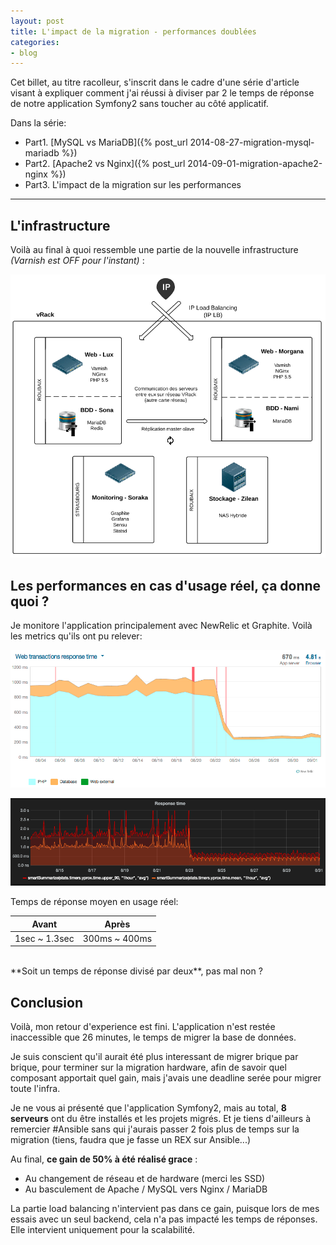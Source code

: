 ```yaml
---
layout: post
title: L'impact de la migration - performances doublées
categories:
- blog
---
```


Cet billet, au titre racolleur, s'inscrit dans le cadre d'une série d'article visant à expliquer comment j'ai réussi à diviser par 2 le temps de réponse de notre application Symfony2 sans toucher au côté applicatif.

Dans la série:

* Part1. [MySQL vs MariaDB]({% post_url 2014-08-27-migration-mysql-mariadb %})
* Part2. [Apache2 vs Nginx]({% post_url 2014-09-01-migration-apache2-nginx %})
* Part3. L'impact de la migration sur les performances

---

## L'infrastructure

Voilà au final à quoi ressemble une partie de la nouvelle infrastructure _(Varnish est OFF pour l'instant)_ :

![Infrastructure](/assets/images/infra_applicative.png)


## Les performances en cas d'usage réel, ça donne quoi ?

Je monitore l'application principalement avec NewRelic et Graphite. Voilà les metrics qu'ils ont pu relever:


![Migration infrastructure performance applicative Symfony2 NewRelic](/assets/images/migration_perf_glob.png)

![Migration infrastructure performance applicative Symfony2 Grafana](/assets/images/grafana_response_time.png)


Temps de réponse moyen en usage réel:

|        Avant  | Après               |
|---------------|---------------------|
| 1sec ~ 1.3sec | 300ms ~ 400ms       |

<br />
**Soit un temps de réponse divisé par deux**, pas mal non ?

## Conclusion

Voilà, mon retour d'experience est fini. L'application n'est restée inaccessible que 26 minutes, le temps de migrer la base de données.

Je suis conscient qu'il aurait été plus interessant de migrer brique par brique, pour terminer sur la migration
hardware, afin de savoir quel composant apportait quel gain, mais j'avais une deadline serée pour migrer toute l'infra.

Je ne vous ai présenté que l'application Symfony2, mais au total, **8 serveurs** ont du être installés et les projets migrés.
Et je tiens d'ailleurs à remercier #Ansible sans qui j'aurais passer 2 fois plus de temps sur la migration (tiens, faudra que je fasse un REX sur Ansible...)

Au final, **ce gain de 50% à été réalisé grace** :

 * Au changement de réseau et de hardware (merci les SSD)
 * Au basculement de Apache / MySQL vers Nginx / MariaDB

La partie load balancing n'intervient pas dans ce gain, puisque lors de mes essais avec un seul backend, cela n'a pas impacté les temps de réponses.
Elle intervient uniquement pour la scalabilité.
